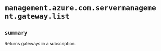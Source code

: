 # `management.azure.com.servermanagement.gateway.list`

## `summary`
Returns gateways in a subscription.


